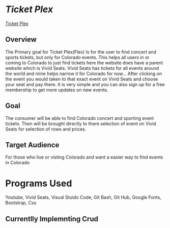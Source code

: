# *Ticket Plex*
[Ticket Plex](https://luke3g.github.io/Ticket_Plex/)
## Overview
The Primary goal for Ticket Plex(Flex) Is for the user to find concert and sports tickets, but only for Colorado events. This helps all users in or coming to Colorado to just find tickets here the website does have a parent website which is Vivid Seats. Vivid Seats has tickets for all events around the world and mine helps narrow it for Colorado for now… After clicking on the event you would taken to that exact event on Vivid Seats and choose your seat and pay there. It is very simple and you can also sign up for a free membership to get more updates on new events.

## Goal
The consumer will be able to find Colorado concert and sporting event tickets. Then will be brought directly to there selection of event on Vivid Seats for selection of rows and prices.

## Target Audience
For those who live or visting Colorado and want a easier way to find events in Colorado

# Programs Used
Youtube, Vivid Seats, Visual Stuido Code, Git Bash, Git Hub, Google Fonts, Bootstrap, Css

## Currentlly Implemnting Crud
